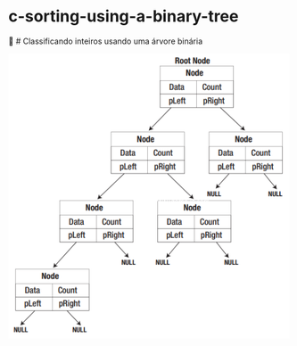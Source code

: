 # c-sorting-using-a-binary-tree
:rabbit: # Classificando inteiros usando uma árvore binária

<img src="binary-tree.png" />
